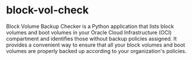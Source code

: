 # block-vol-check
 Block Volume Backup Checker is a Python application that lists block volumes and boot volumes in your Oracle Cloud Infrastructure (OCI) compartment and identifies those without backup policies assigned. It provides a convenient way to ensure that all your block volumes and boot volumes are properly backed up according to your organization's policies.
